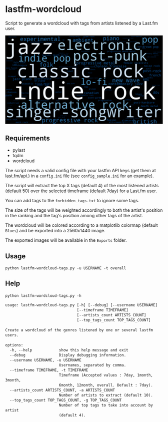 # lastfm-wordcloud

Script to generate a wordcloud with tags from artists listened by a Last.fm user.

![wordcloud-sample](imgs/wordcloud1.png)

## Requirements

- pylast
- tqdm
- wordcloud

The script needs a valid config file with your lastfm API keys (get them at last.fm/api.) in a `config.ini` file (see `config_sample.ini` for an example).

The script will extract the top X tags (default 4) of the most listened artists (default 50) over the selected timeframe (default 7day) for a Last.fm user.

You can add tags to the `forbidden_tags.txt` to ignore some tags.

The size of the tags will be weighted accordingly to both the artist's position in the ranking and the tag's position among other tags of the artist.

The wordcloud will be colored according to a matplotlib colormap (default `Blues`) and be exported into a 2560x1440 image.

The exported images will be available in the `Exports` folder.

## Usage

```
python lastfm-wordcloud-tags.py -u USERNAME -t overall
```

## Help

```
python lastfm-wordcloud-tags.py -h
```

```
usage: lastfm-wordcloud-tags.py [-h] [--debug] [--username USERNAME]
                                [--timeframe TIMEFRAME]
                                [--artists_count ARTISTS_COUNT]
                                [--top_tags_count TOP_TAGS_COUNT]

Create a wordcloud of the genres listened by one or several lastfm users.

options:
  -h, --help            show this help message and exit
  --debug               Display debugging information.
  --username USERNAME, -u USERNAME
                        Usernames, separated by comma.
  --timeframe TIMEFRAME, -t TIMEFRAME
                        Timeframe (Accepted values : 7day, 1month, 3month,
                        6month, 12month, overall. Default : 7day).
  --artists_count ARTISTS_COUNT, -a ARTISTS_COUNT
                        Number of artists to extract (default 10).
  --top_tags_count TOP_TAGS_COUNT, -g TOP_TAGS_COUNT
                        Number of top tags to take into account by artist
                        (default 4).
```
